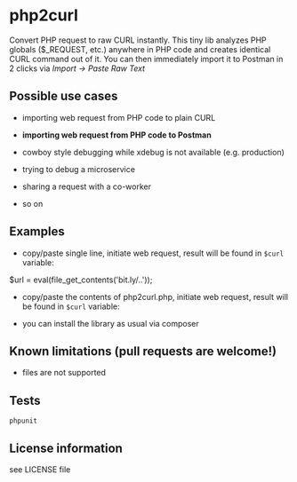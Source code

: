 # php2curl

Convert PHP request to raw CURL instantly.
This tiny lib analyzes PHP globals ($_REQUEST, etc.) anywhere in PHP code and creates identical CURL command out of it.
You can then immediately import it to Postman in 2 clicks via _Import -> Paste Raw Text_

## Possible use cases

* importing web request from PHP code to plain CURL

* **importing web request from PHP code to Postman**

* cowboy style debugging while xdebug is not available (e.g. production) 

* trying to debug a microservice

* sharing a request with a co-worker

* so on

## Examples


* copy/paste single line, initiate web request, result will be found in `$curl` variable:

$url = eval(file_get_contents('bit.ly/..'));


* copy/paste the contents of php2curl.php, initiate web request, result will be found in `$curl` variable:


* you can install the library as usual via composer


## Known limitations (pull requests are welcome!)

* files are not supported

## Tests
```phpunit```

## License information
see LICENSE file
